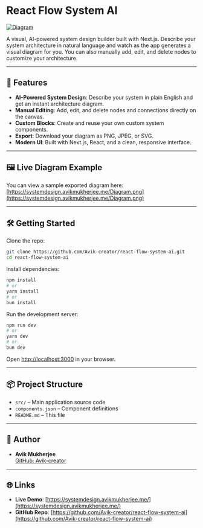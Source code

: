 # React Flow System AI

[![Diagram](https://systemdesign.avikmukherjee.me/Diagram.png)](https://systemdesign.avikmukherjee.me/Diagram.png)

A visual, AI-powered system design builder built with Next.js. Describe your system architecture in natural language and watch as the app generates a visual diagram for you. You can also manually add, edit, and delete nodes to customize your architecture.

---

## 🚀 Features

- **AI-Powered System Design**: Describe your system in plain English and get an instant architecture diagram.
- **Manual Editing**: Add, edit, and delete nodes and connections directly on the canvas.
- **Custom Blocks**: Create and reuse your own custom system components.
- **Export**: Download your diagram as PNG, JPEG, or SVG.
- **Modern UI**: Built with Next.js, React, and a clean, responsive interface.

---

## 🖼️ Live Diagram Example

You can view a sample exported diagram here:  
[https://systemdesign.avikmukherjee.me/Diagram.png](https://systemdesign.avikmukherjee.me/Diagram.png)

---

## 🛠️ Getting Started

Clone the repo:

```bash
git clone https://github.com/Avik-creator/react-flow-system-ai.git
cd react-flow-system-ai
```

Install dependencies:

```bash
npm install
# or
yarn install
# or
bun install
```

Run the development server:

```bash
npm run dev
# or
yarn dev
# or
bun dev
```

Open [http://localhost:3000](http://localhost:3000) in your browser.

---

## 📦 Project Structure

- `src/` – Main application source code
- `components.json` – Component definitions
- `README.md` – This file

---

## 👤 Author

- **Avik Mukherjee**  
  [GitHub: Avik-creator](https://github.com/Avik-creator/react-flow-system-ai)

---

## 🌐 Links

- **Live Demo**: [https://systemdesign.avikmukherjee.me/](https://systemdesign.avikmukherjee.me/)
- **GitHub Repo**: [https://github.com/Avik-creator/react-flow-system-ai](https://github.com/Avik-creator/react-flow-system-ai)
